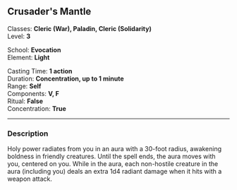 ## Crusader's Mantle

Classes: **Cleric (War), Paladin, Cleric (Solidarity)**  
Level: **3**  

School: **Evocation**  
Element: **Light**  

Casting Time: **1 action**  
Duration: **Concentration, up to 1 minute**  
Range: **Self**  
Components: **V, F**  
Ritual: **False**  
Concentration: **True**  

------

### Description

Holy power radiates from you in an aura with a 30-foot radius, awakening boldness in friendly creatures. Until the spell ends, the aura moves with you, centered on you. While in the aura, each non-hostile creature in the aura (including you) deals an extra 1d4 radiant damage when it hits with a weapon attack.